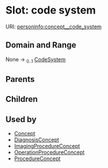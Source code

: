 
# Slot: code system



URI: [personinfo:concept__code_system](https://w3id.org/linkml/examples/personinfo/concept__code_system)


## Domain and Range

None &#8594;  <sub>0..1</sub> [CodeSystem](CodeSystem.md)

## Parents


## Children


## Used by

 * [Concept](Concept.md)
 * [DiagnosisConcept](DiagnosisConcept.md)
 * [ImagingProcedureConcept](ImagingProcedureConcept.md)
 * [OperationProcedureConcept](OperationProcedureConcept.md)
 * [ProcedureConcept](ProcedureConcept.md)
